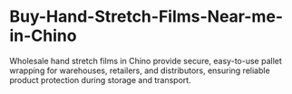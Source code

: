 # Buy-Hand-Stretch-Films-Near-me-in-Chino
Wholesale hand stretch films in Chino provide secure, easy-to-use pallet wrapping for warehouses, retailers, and distributors, ensuring reliable product protection during storage and transport.
